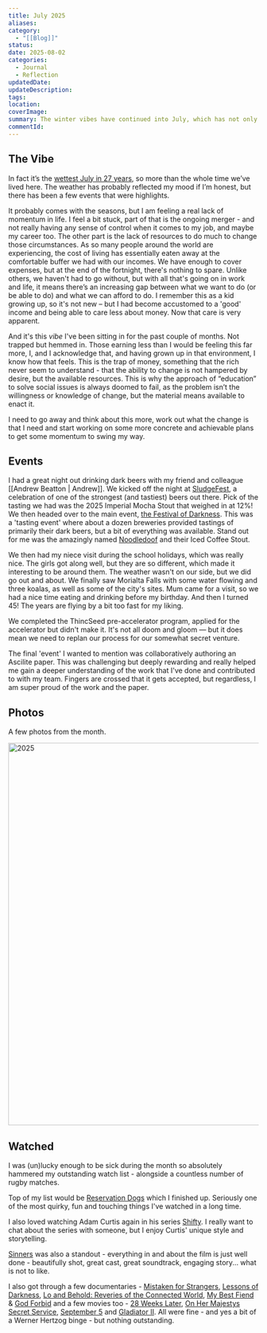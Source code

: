 ```yaml
---
title: July 2025
aliases: 
category:
  - "[[Blog]]"
status: 
date: 2025-08-02
categories:
  - Journal
  - Reflection
updatedDate: 
updateDescription: 
tags: 
location: 
coverImage: 
summary: The winter vibes have continued into July, which has not only been cold and dark, but wet too.
commentId:
---
```

## The Vibe

In fact it’s the [wettest July in 27 years](https://www.weatherzone.com.au/news/south-australias-wettest-july-in-27-years/1890772), so more than the whole time we’ve lived here. The weather has probably reflected my mood if I’m honest, but there has been a few events that were highlights. 

It probably comes with the seasons, but I am feeling a real lack of momentum in life. I feel a bit stuck, part of that is the ongoing merger - and not really having any sense of control when it comes to my job, and maybe my career too. The other part is the lack of resources to do much to change those circumstances. As so many people around the world are experiencing, the cost of living has essentially eaten away at the comfortable buffer we had with our incomes. We have enough to cover expenses, but at the end of the fortnight, there's nothing to spare. Unlike others, we haven't had to go without, but with all that's going on in work and life, it means there’s an increasing gap between what we want to do (or be able to do) and what we can afford to do. I remember this as a kid growing up, so it's not new – but I had become accustomed to a 'good' income and being able to care less about money. Now that care is very apparent. 

And it's this *vibe* I've been sitting in for the past couple of months. Not trapped but hemmed in. Those earning less than I would be feeling this far more, I, and I acknowledge that, and having grown up in that environment, I know how that feels. This is the trap of money, something that the rich never seem to understand - that the ability to change is not hampered by desire, but the available resources. This is why the approach of “education” to solve social issues is always doomed to fail, as the problem isn’t the willingness or knowledge of change, but the material means available to enact it. 

I need to go away and think about this more, work out what the change is that I need and start working on some more concrete and achievable plans to get some momentum to swing my way. 
## Events

I had a great night out drinking dark beers with my friend and colleague [[Andrew Beatton | Andrew]]. We kicked off the night at [SludgeFest](https://www.littlebang.com.au/?bn_event=sludgefest-25&srsltid=AfmBOorfN1b2eep8xRdQAVtpqV7im-CHol2jFzUp4ocsZHKA9-wHWh2y), a celebration of one of the strongest (and tastiest) beers out there. Pick of the tasting we had was the 2025 Imperial Mocha Stout that weighed in at 12%! We then headed over to the main event, [the Festival of Darkness](https://www.eventbrite.com.au/e/festival-of-darkness-tickets-1371895338889?aff=PreSale). This was a 'tasting event' where about a dozen breweries provided tastings of primarily their dark beers, but a bit of everything was available. Stand out for me was the amazingly named [Noodledoof](https://www.eventbrite.com.au/e/festival-of-darkness-tickets-1371895338889?aff=PreSale) and their Iced Coffee Stout. 

We then had my niece visit during the school holidays, which was really nice. The girls got along well, but they are so different, which made it interesting to be around them. The weather wasn't on our side, but we did go out and about. We finally saw Morialta Falls with some water flowing and three koalas, as well as some of the city's sites. Mum came for a visit, so we had a nice time eating and drinking before my birthday. And then I turned 45! The years are flying by a bit too fast for my liking. 

We completed the ThincSeed pre-accelerator program, applied for the accelerator but didn't make it. It's not all doom and gloom — but it does mean we need to replan our process for our somewhat secret venture. 

The final 'event' I wanted to mention was collaboratively authoring an Ascilite paper. This was challenging but deeply rewarding and really helped me gain a deeper understanding of the work that I've done and contributed to with my team. Fingers are crossed that it gets accepted, but regardless, I am super proud of the work and the paper. 
## Photos

A few photos from the month. 

<a data-flickr-embed="true" href="https://www.flickr.com/photos/timklapdor/albums/72177720323546892" title="2025"><img src="https://live.staticflickr.com/65535/54694654719_fa4ea718da_b.jpg" width="1024" height="768" alt="2025"/></a><script async src="//embedr.flickr.com/assets/client-code.js" charset="utf-8"></script>

## Watched

I was (un)lucky enough to be sick during the month so absolutely hammered my outstanding watch list - alongside a countless number of rugby matches. 

Top of my list would be [Reservation Dogs](https://m.imdb.com/title/tt13623580/) which I finished up. Seriously one of the most quirky, fun and touching things I've watched in a long time. 

I also loved watching Adam Curtis again in his series [Shifty](https://m.imdb.com/title/tt37303446/). I really want to chat about the series with someone, but I enjoy Curtis' unique style and storytelling. 

[Sinners](https://m.imdb.com/title/tt31193180/) was also a standout - everything in and about the film is just well done - beautifully shot, great cast, great soundtrack, engaging story... what is not to like.

I also got through a few documentaries - [Mistaken for Strangers](https://m.imdb.com/title/tt2737310/), [Lessons of Darkness](https://m.imdb.com/title/tt0104706/), [Lo and Behold: Reveries of the Connected World](https://m.imdb.com/title/tt5275828/), [My Best Fiend](https://m.imdb.com/title/tt0200849/) &  [God Forbid](https://m.imdb.com/title/tt22695428/) and a few movies too - [28 Weeks Later](https://m.imdb.com/title/tt0463854/), [On Her Majestys Secret Service](https://m.imdb.com/title/tt0064757/), [September 5](https://m.imdb.com/title/tt28082769/) and [Gladiator II](https://m.imdb.com/title/tt9218128/). All were fine - and yes a bit of a Werner Hertzog binge - but nothing outstanding. 


